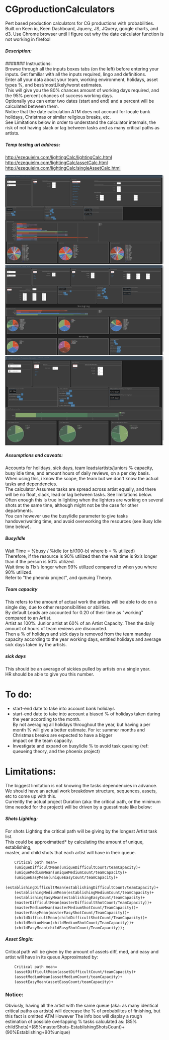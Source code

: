 # CGproductionCalculators
Pert based production calculators for CG productions with probabilities.  
Built on Keen io, Keen Dashboard, Jquery, JS, JQuery, google charts, and d3.
Use Chrome browser until I figure out why the date calculator function is not working in firefox!

##### Description:  
####### Instructions:  
Browse through all the inputs boxes tabs (on the left) before entering your inputs. Get familiar with all the inputs required, lingo and definitions.  
Enter all your data about your team, working environment, holidays, asset types %, and best/mostLikely/worst estimates.  
This will give you the 80% chances amount of working days required, and the 95% percent chances of success working days.  
Optionally you can enter two dates (start and end) and a percent will be calculated between them.  
Notice that the date calculation ATM does not account for locale bank holidays, Christmas or similar religious breaks, etc.  
See Limitations below in order to understand the calculator internals, the risk of not having slack or lag between tasks and as many critical paths as artists.  

##### Temp testing url address:
http://ezequielm.com/lightingCalc/lightingCalc.html  
http://ezequielm.com/lightingCalc/assetCalc.html  
http://ezequielm.com/lightingCalc/singleAssetCalc.html   

![My image](https://raw.githubusercontent.com/ezequielmastrasso/CGproductionCalculators/master/screenshots/screenShotAssets.jpg)
![My image](https://raw.githubusercontent.com/ezequielmastrasso/CGproductionCalculators/master/screenshots/screenShotLighting.jpg)
![My image](https://raw.githubusercontent.com/ezequielmastrasso/CGproductionCalculators/master/screenshots/screenShotSingleAsset.jpg)

##### Assumptions and caveats:  
Accounts for holidays, sick days, team leads/artists/juniors % capacity, busy idle time, and amount hours of daily reviews, on a per day basis.  
When using this, i know the scope, the team but we don't know the actual tasks and dependencies.  
The calculator Assumes tasks are spread across artist equally, and there will be no float, slack, lead or lag between tasks. See limitations below.  
Often enough this is true in lighting when the lighters are working on several shots at the same time, although might not be the case for other departments.  
You can however use the busy/idle parameter to give tasks handover/waiting time, and avoid overworking the resources (see Busy Idle time below).  

##### Busy/Idle
Wait Time = %busy / %idle (or b/(100-b) where b = % utilized)  
Therefore, if the resource is 90% utilized then the wait time is 9x’s longer than if the person is 50% utilized.  
Wait time is 11x’s longer when 99% utilized compared to when you where 90% utilized.  
Refer to "the pheonix project", and queuing Theory.  

##### Team capacity  
This refers to the amount of actual work the artists will be able to do on a single day, due to other responsibilities or abilities.  
By default Leads are accounted for 0.20 of their time as "working" compared to an Artist.  
Artist as 100%. Junior artist at 60% of an Artist Capacity. Then the daily amount of hours of team reviews are discounted.  
Then a % of holidays and sick days is removed from the team manday capacity according to the year working days, entitled holidays and average sick days taken by the artists.  

##### sick days
This should be an average of sickies pulled by artists on a single year.  
HR should be able to give you this number.  

# To do:
* start-end date to take into account bank holidays  
* start-end date to take into account a biased % of holidays taken during the year according to the month.  
By not averaging all holidays throughout the year, but having a per month % will give a better estimate. For ie: summer months and Christmas breaks are expected to have a bigger   
impact on the team capacity.  
* Investigate and expand on busy/idle % to avoid task queuing (ref: queueing theory, and the phoenix project)   


# Limitations:
The biggest limitation is not knowing the tasks dependencies in advance.   
We should have an actual work breakdown structure, sequences, assets, etc to come up with this.  
Currently the actual project Duration (aka: the critical path, or the minimum time needed for the project) will be driven by a guesstimate like below:  

##### Shots Lighting:  
For shots Lighting the critical path will be giving by the longest Artist task list.  
This could be approximatted* by calculating the amount of unique, establishing,  
master, and child shots that each artist will have in their queue.  

        Critical path mean=
        (uniqueDifficultMean(uniqueDifficultCount/teamCapacity)+
        (uniqueMediumMean(uniqueMediumCount/teamCapacity)+
        (uniqueEasyMean(uniqueEasyCount/teamCapacity)+
        (establishingDifficultMean(establishingDifficultCount/teamCapacity)+
        (establishingMediumMean(establishingMediumCount/teamCapacity)+
        (establishingEasyMean(establishingEasyCount/teamCapacity)+
        (masterDifficultMean(masterDifficultShotCount/TeamCapacity))+
        (masterMediumMean(masterMediumShotCount/TeamCapacity))+
        (masterEasyMean(masterEasyShotCount/TeamCapacity))+
        (childDifficultMean(childDifficultShotCount/TeamCapacity))+
        (childMediumMean(childMediumShotCount/TeamCapacity))+
        (childEasyMean(childEasyShotCount/TeamCapacity));  
##### Asset Single:  
Critical path will be given by the amount of assets diff, med, and easy and artist will have in its queue
Approximated by:

        Critical path mean=
        (assetDifficultMean(assetDifficultCount/teamCapacity)+
        (assetMediumMean(assetMediumCount/teamCapacity)+
        (assetEasyMean(assetEasyCount/teamCapacity)+

### Notice:
Obviusly, having all the artist with the same queue (aka: as many identical critical paths as artists) will decrease the % of probabilites of finishing, but this fact is omitted ATM
However The info box will display a rough estimation of possible overlapping % tasks calculated as:
(85% childShots)+(85%masterShots-EstablishingShotsCount)+(90%Establishing+90%unique)

